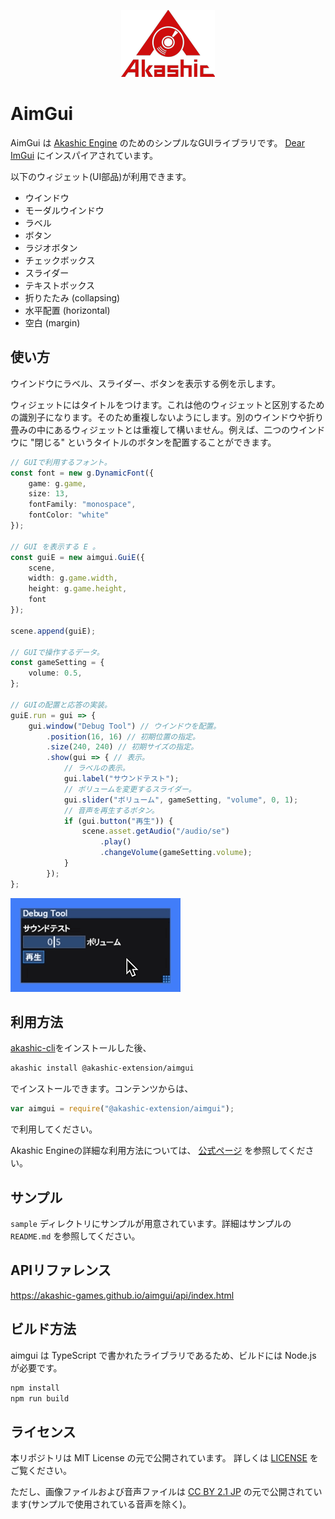 <p align="center">
<img src="https://raw.githubusercontent.com/akashic-games/aimgui/main/img/akashic.png"/>
</p>

# AimGui

AimGui は [Akashic Engine](https://akashic-games.github.io/) のためのシンプルなGUIライブラリです。 [Dear ImGui](https://github.com/ocornut/imgui) にインスパイアされています。

以下のウィジェット(UI部品)が利用できます。

- ウインドウ
- モーダルウインドウ
- ラベル
- ボタン
- ラジオボタン
- チェックボックス
- スライダー
- テキストボックス
- 折りたたみ (collapsing)
- 水平配置 (horizontal)
- 空白 (margin)

## 使い方

ウインドウにラベル、スライダー、ボタンを表示する例を示します。

ウィジェットにはタイトルをつけます。これは他のウィジェットと区別するための識別子になります。そのため重複しないようにします。別のウインドウや折り畳みの中にあるウィジェットとは重複して構いません。例えば、二つのウインドウに "閉じる" というタイトルのボタンを配置することができます。

```typescript
// GUIで利用するフォント。
const font = new g.DynamicFont({
    game: g.game,
    size: 13,
    fontFamily: "monospace",
    fontColor: "white"
});

// GUI を表示する E 。
const guiE = new aimgui.GuiE({
    scene,
    width: g.game.width,
    height: g.game.height,
    font
});

scene.append(guiE);

// GUIで操作するデータ。
const gameSetting = {
    volume: 0.5,
};

// GUIの配置と応答の実装。
guiE.run = gui => {
    gui.window("Debug Tool") // ウインドウを配置。
        .position(16, 16) // 初期位置の指定。
        .size(240, 240) // 初期サイズの指定。
        .show(gui => { // 表示。
            // ラベルの表示。
            gui.label("サウンドテスト");
            // ボリュームを変更するスライダー。
            gui.slider("ボリューム", gameSetting, "volume", 0, 1);
            // 音声を再生するボタン。
            if (gui.button("再生")) {
                scene.asset.getAudio("/audio/se")
                    .play()
                    .changeVolume(gameSetting.volume);
            }
        });
};
```

![Debug Tool ウインドウ](https://raw.githubusercontent.com/akashic-games/aimgui/main/img/sample.gif "サンプル")

## 利用方法

[akashic-cli](https://github.com/akashic-games/akashic-cli)をインストールした後、

```sh
akashic install @akashic-extension/aimgui
```

でインストールできます。コンテンツからは、

```javascript
var aimgui = require("@akashic-extension/aimgui");
```

で利用してください。

Akashic Engineの詳細な利用方法については、 [公式ページ](https://akashic-games.github.io/) を参照してください。

## サンプル

`sample` ディレクトリにサンプルが用意されています。詳細はサンプルの `README.md` を参照してください。

## APIリファレンス

https://akashic-games.github.io/aimgui/api/index.html

## ビルド方法

aimgui は TypeScript で書かれたライブラリであるため、ビルドには Node.js が必要です。

```sh
npm install
npm run build
```

## ライセンス

本リポジトリは MIT License の元で公開されています。
詳しくは [LICENSE](./LICENSE) をご覧ください。

ただし、画像ファイルおよび音声ファイルは
[CC BY 2.1 JP](https://creativecommons.org/licenses/by/2.1/jp/) の元で公開されています(サンプルで使用されている音声を除く)。
